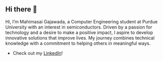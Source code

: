 ## Hi there 👋
Hi, I’m Mahimasai Gajawada, a Computer Engineering student at Purdue University with an interest in semiconductors. Driven by a passion for technology and a desire to make a positive impact, I aspire to develop innovative solutions that improve lives. My journey combines technical knowledge with a commitment to helping others in meaningful ways.
- Check out my <a href="www.linkedin.com/in/mahimasai-gajawada7">LinkedIn</a>!


<!--
**MahimasaiGajawada/MahimasaiGajawada** is a ✨ _special_ ✨ repository because its `README.md` (this file) appears on your GitHub profile.
